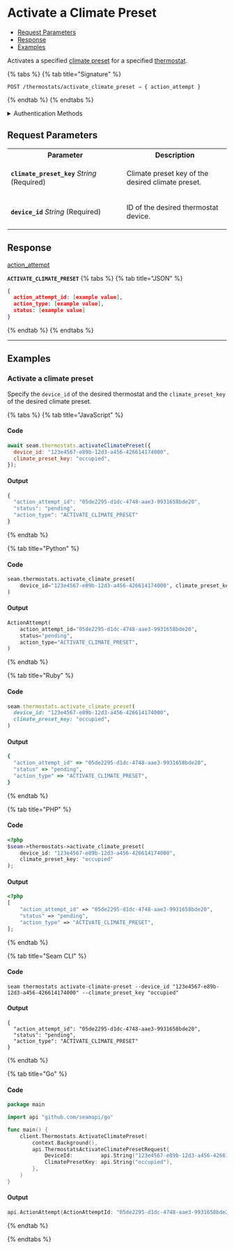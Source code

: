 # Activate a Climate Preset

- [Request Parameters](./#request-parameters)
- [Response](./#response)
- [Examples](./#examples)

Activates a specified [climate preset](../../capability-guides/thermostats/creating-and-managing-climate-presets/README.md) for a specified [thermostat](https://docs.seam.co/latest/capability-guides/thermostats).

{% tabs %}
{% tab title="Signature" %}
```
POST /thermostats/activate_climate_preset ⇒ { action_attempt }
```
{% endtab %}
{% endtabs %}

<details>

<summary>Authentication Methods</summary>

- API key
- Personal access token
  <br>Must also include the `seam-workspace` header in the request.

To learn more, see [Authentication](https://docs.seam.co/latest/api/authentication).
</details>

## Request Parameters

<table>
<tr><th width="250">Parameter</th><th>Description</th></tr>
<tr><td><strong><code>climate_preset_key</code></strong> <i>String</i> (Required)</td>
<td>

Climate preset key of the desired climate preset.
</td></tr>
<tr><td><strong><code>device_id</code></strong> <i>String</i> (Required)</td>
<td>

ID of the desired thermostat device.
</td></tr>
</table>

## Response

[action\_attempt](./)

**`ACTIVATE_CLIMATE_PRESET`**
{% tabs %}
{% tab title="JSON" %}
```json
{
  action_attempt_id: [example value],
  action_type: [example value],
  status: [example value]
}
```
{% endtab %}
{% endtabs %}

---

## Examples
  
### Activate a climate preset

Specify the `device_id` of the desired thermostat and the `climate_preset_key` of the desired climate preset.

{% tabs %}
{% tab title="JavaScript" %}
#### Code

```javascript
await seam.thermostats.activateClimatePreset({
  device_id: "123e4567-e89b-12d3-a456-426614174000",
  climate_preset_key: "occupied",
});
```

#### Output

```javascript
{
  "action_attempt_id": "05de2295-d1dc-4748-aae3-9931658bde20",
  "status": "pending",
  "action_type": "ACTIVATE_CLIMATE_PRESET"
}
```
{% endtab %}

{% tab title="Python" %}
#### Code

```python
seam.thermostats.activate_climate_preset(
    device_id="123e4567-e89b-12d3-a456-426614174000", climate_preset_key="occupied"
)
```

#### Output

```python
ActionAttempt(
    action_attempt_id="05de2295-d1dc-4748-aae3-9931658bde20",
    status="pending",
    action_type="ACTIVATE_CLIMATE_PRESET",
)
```
{% endtab %}

{% tab title="Ruby" %}
#### Code

```ruby
seam.thermostats.activate_climate_preset(
  device_id: "123e4567-e89b-12d3-a456-426614174000",
  climate_preset_key: "occupied",
)
```

#### Output

```ruby
{
  "action_attempt_id" => "05de2295-d1dc-4748-aae3-9931658bde20",
  "status" => "pending",
  "action_type" => "ACTIVATE_CLIMATE_PRESET",
}
```
{% endtab %}

{% tab title="PHP" %}
#### Code

```php
<?php
$seam->thermostats->activate_climate_preset(
    device_id: "123e4567-e89b-12d3-a456-426614174000",
    climate_preset_key: "occupied"
);
```

#### Output

```php
<?php
[
    "action_attempt_id" => "05de2295-d1dc-4748-aae3-9931658bde20",
    "status" => "pending",
    "action_type" => "ACTIVATE_CLIMATE_PRESET",
];
```
{% endtab %}

{% tab title="Seam CLI" %}
#### Code

```seam_cli
seam thermostats activate-climate-preset --device_id "123e4567-e89b-12d3-a456-426614174000" --climate_preset_key "occupied"
```

#### Output

```seam_cli
{
  "action_attempt_id": "05de2295-d1dc-4748-aae3-9931658bde20",
  "status": "pending",
  "action_type": "ACTIVATE_CLIMATE_PRESET"
}
```
{% endtab %}

{% tab title="Go" %}
#### Code

```go
package main

import api "github.com/seamapi/go"

func main() {
	client.Thermostats.ActivateClimatePreset(
		context.Background(),
		api.ThermostatsActivateClimatePresetRequest{
			DeviceId:         api.String("123e4567-e89b-12d3-a456-426614174000"),
			ClimatePresetKey: api.String("occupied"),
		},
	)
}
```

#### Output

```go
api.ActionAttempt{ActionAttemptId: "05de2295-d1dc-4748-aae3-9931658bde20", Status: "pending", ActionType: "ACTIVATE_CLIMATE_PRESET"}
```
{% endtab %}

{% endtabs %}


